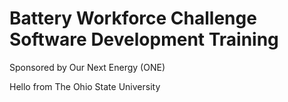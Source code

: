 # Battery Workforce Challenge Software Development Training

Sponsored by Our Next Energy (ONE)

Hello from The Ohio State University